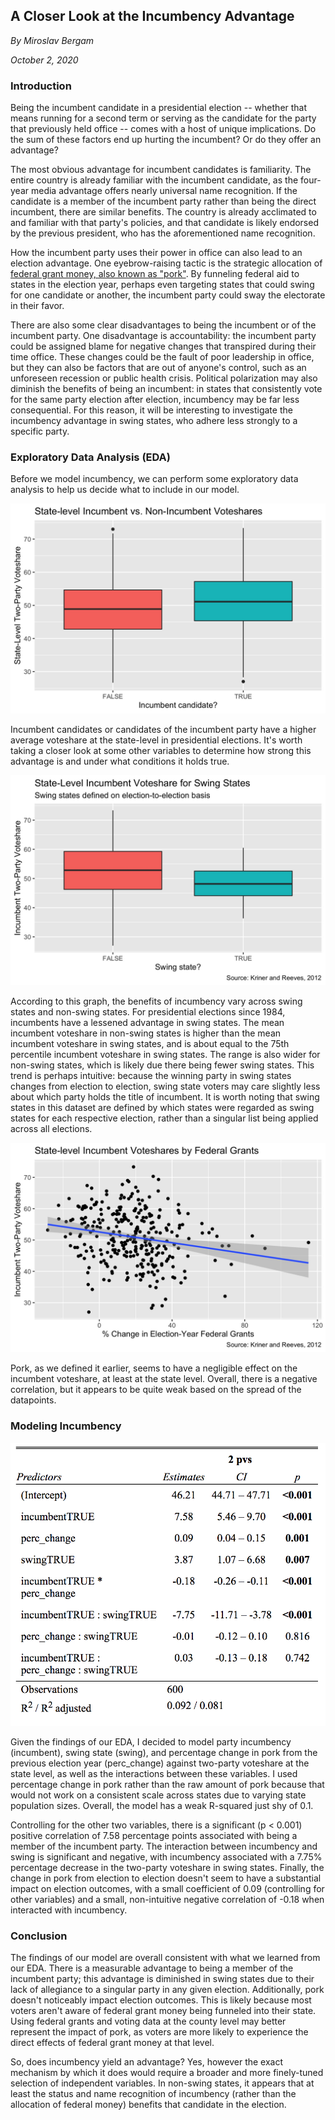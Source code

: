 ## A Closer Look at the Incumbency Advantage

_By Miroslav Bergam_

_October 2, 2020_

### Introduction

Being the incumbent candidate in a presidential election -- whether that means running for a second term or serving as the candidate for the party that previously held office -- comes with a host of unique implications. Do the sum of these factors end up hurting the incumbent? Or do they offer an advantage? 

The most obvious advantage for incumbent candidates is familiarity. The entire country is already familiar with the incumbent candidate, as the four-year media advantage offers nearly universal name recognition. If the candidate is a member of the incumbent party rather than being the direct incumbent, there are similar benefits. The country is already acclimated to and familiar with that party's policies, and that candidate is likely endorsed by the previous president, who has the aforementioned name recognition. 

How the incumbent party uses their power in office can also lead to an election advantage. One eyebrow-raising tactic is the strategic allocation of [federal grant money, also known as "pork"](https://hollis.harvard.edu/primo-explore/fulldisplay?docid=TN_cdi_proquest_journals_1018073231&context=PC&vid=HVD2&search_scope=everything&tab=everything&lang=en_US). By funneling federal aid to states in the election year, perhaps even targeting states that could swing for one candidate or another, the incumbent party could sway the electorate in their favor. 

There are also some clear disadvantages to being the incumbent or of the incumbent party. One disadvantage is accountability: the incumbent party could be assigned blame for negative changes that transpired during their time office. These changes could be the fault of poor leadership in office, but they can also be factors that are out of anyone's control, such as an unforeseen recession or public health crisis. Political polarization may also diminish the benefits of being an incumbent: in states that consistently vote for the same party election after election, incumbency may be far less consequential. For this reason, it will be interesting to investigate the incumbency advantage in swing states, who adhere less strongly to a specific party.

### Exploratory Data Analysis (EDA)

Before we model incumbency, we can perform some exploratory data analysis to help us decide what to include in our model. 

![](../figures/incumbent_box.jpg)

Incumbent candidates or candidates of the incumbent party have a higher average voteshare at the state-level in presidential elections. It's worth taking a closer look at some other variables to determine how strong this advantage is and under what conditions it holds true. 

![](../figures/incumbent_swing.jpg)

According to this graph, the benefits of incumbency vary across swing states and non-swing states. For presidential elections since 1984, incumbents have a lessened advantage in swing states. The mean incumbent voteshare in non-swing states is higher than the mean incumbent voteshare in swing states, and is about equal to the 75th percentile incumbent voteshare in swing states. The range is also wider for non-swing states, which is likely due there being fewer swing states.
This trend is perhaps intuitive: because the winning party in swing states changes from election to election, swing state voters may care slightly less about which party holds the title of incumbent. 
It is worth noting that swing states in this dataset are defined by which states were regarded as swing states for each respective election, rather than a singular list being applied across all elections. 

![](../figures/incumbent_grants.jpg)

Pork, as we defined it earlier, seems to have a negligible effect on the incumbent voteshare, at least at the state level. Overall, there is a negative correlation, but it appears to be quite weak based on the spread of the datapoints. 

### Modeling Incumbency

![](../figures/incumbent_table.png)

Given the findings of our EDA, I decided to model party incumbency (incumbent), swing state (swing), and percentage change in pork from the previous election year (perc_change) against two-party voteshare at the state level, as well as the interactions between these variables. I used percentage change in pork rather than the raw amount of pork because that would not work on a consistent scale across states due to varying state population sizes. Overall, the model has a weak R-squared just shy of 0.1. 

Controlling for the other two variables, there is a significant (p < 0.001) positive correlation of 7.58 percentage points associated with being a member of the incumbent party. The interaction between incumbency and swing is significant and negative, with incumbency associated with a 7.75% percentage decrease in the two-party voteshare in swing states. Finally, the change in pork from election to election doesn't seem to have a substantial impact on election outcomes, with a small coefficient of 0.09 (controlling for other variables) and a small, non-intuitive negative correlation of -0.18 when interacted with incumbency. 

### Conclusion

The findings of our model are overall consistent with what we learned from our EDA. There is a measurable advantage to being a member of the incumbent party; this advantage is diminished in swing states due to their lack of allegiance to a singular party in any given election. Additionally, pork doesn't noticeably impact election outcomes. This is likely because most voters aren't aware of federal grant money being funneled into their state. Using federal grants and voting data at the county level may better represent the impact of pork, as voters are more likely to experience the direct effects of federal grant money at that level. 

So, does incumbency yield an advantage? Yes, however the exact mechanism by which it does would require a broader and more finely-tuned selection of independent variables. In non-swing states, it appears that at least the status and name recognition of incumbency (rather than the allocation of federal money) benefits that candidate in the election. 

